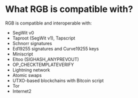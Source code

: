 # What RGB is compatible with?

RGB is compatible and interoperable with:

* SegWit v0
* Taproot \(SegWit v1\), Tapscript
* Schnorr signatures
* Ed19255 signatures and Curve19255 keys
* Miniscript
* Eltoo \(SIGHASH\_ANYPREVOUT\)
* OP\_CHECKTEMPLATEVERIFY
* Lightning network
* Atomic swaps
* UTXO-based blockchains with Bitcoin script
* Tor
* Internet2

